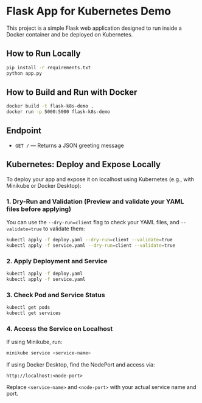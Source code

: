 # Flask App for Kubernetes Demo

This project is a simple Flask web application designed to run inside a Docker container and be deployed on Kubernetes.

## How to Run Locally

```bash
pip install -r requirements.txt
python app.py
```

## How to Build and Run with Docker

```bash
docker build -t flask-k8s-demo .
docker run -p 5000:5000 flask-k8s-demo
```

## Endpoint

- `GET /` — Returns a JSON greeting message

## Kubernetes: Deploy and Expose Locally

To deploy your app and expose it on localhost using Kubernetes (e.g., with Minikube or Docker Desktop):

### 1. Dry-Run and Validation (Preview and validate your YAML files before applying)

You can use the `--dry-run=client` flag to check your YAML files, and `--validate=true` to validate them:

```bash
kubectl apply -f deploy.yaml --dry-run=client --validate=true
kubectl apply -f service.yaml --dry-run=client --validate=true
```

### 2. Apply Deployment and Service

```bash
kubectl apply -f deploy.yaml
kubectl apply -f service.yaml
```

### 3. Check Pod and Service Status

```bash
kubectl get pods
kubectl get services
```

### 4. Access the Service on Localhost

If using Minikube, run:

```bash
minikube service <service-name>
```

If using Docker Desktop, find the NodePort and access via:

```
http://localhost:<node-port>
```

Replace `<service-name>` and `<node-port>` with your actual service name and port.